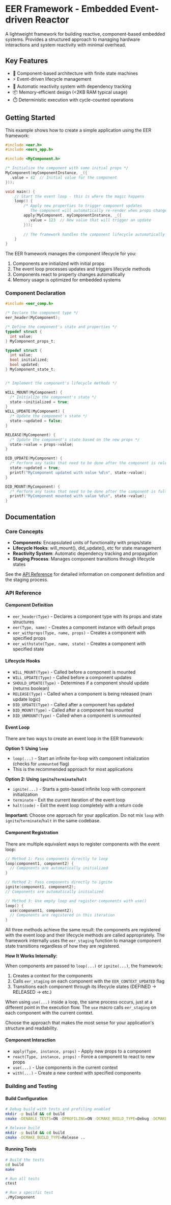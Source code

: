# EER Framework - Embedded Event-driven Reactor

A lightweight framework for building reactive, component-based embedded systems. Provides a structured approach to managing hardware interactions and system reactivity with minimal overhead.

## Key Features

- 🧩 Component-based architecture with finite state machines
- ⚡ Event-driven lifecycle management 
- 🔄 Automatic reactivity system with dependency tracking
- 📦 Memory-efficient design (<2KB RAM typical usage)
- ⏱️ Deterministic execution with cycle-counted operations

## Getting Started

This example shows how to create a simple application using the EER framework:

```c
#include <eer.h>
#include <eers_app.h>

#include <MyComponent.h>

/* Initialize the component with some initial props */
MyComponent(myComponentInstance, _({
  .value = 42  // Initial value for the component
}));

void main() {
    // Start the event loop - this is where the magic happens
    loop() { 
        /* Apply new properties to trigger component updates
           The component will automatically re-render when props change */
        apply(MyComponent, myComponentInstance, _({
          .value = 123  // New value that will trigger an update
        }));
        
        // The framework handles the component lifecycle automatically
    }
}
```

The EER framework manages the component lifecycle for you:
1. Components are initialized with initial props
2. The event loop processes updates and triggers lifecycle methods
3. Components react to property changes automatically
4. Memory usage is optimized for embedded systems

### Component Declaration
```c
#include <eer_comp.h>

/* Declare the component type */
eer_header(MyComponent);

/* Define the component's state and properties */
typedef struct {
  int value;
} MyComponent_props_t;

typedef struct {
  int value;
  bool initialized;
  bool updated;
} MyComponent_state_t;


/* Implement the component's lifecycle methods */

WILL_MOUNT(MyComponent) {
  /* Initialize the component's state */
  state->initialized = true;
}
WILL_UPDATE(MyComponent) {
  /* Update the component's state */
  state->updated = false;
}

RELEASE(MyComponent) {
  /* Update the component's state based on the new props */
  state->value = props->value;
}

DID_UPDATE(MyComponent) {
  /* Perform any tasks that need to be done after the component is released */
  state->updated = true;
  printf("MyComponent updated with value %d\n", state->value);
}

DID_MOUNT(MyComponent) {
  /* Perform any tasks that need to be done after the component is fully initialized */
  printf("MyComponent mounted with value %d\n", state->value);
}
```


## Documentation

### Core Concepts
- **Components**: Encapsulated units of functionality with props/state
- **Lifecycle Hooks**: will_mount(), did_update(), etc for state management
- **Reactivity System**: Automatic dependency tracking and propagation
- **Staging Process**: Manages component transitions through lifecycle states

See the [API Reference](docs/API.md) for detailed information on component definition and the staging process.

### API Reference

#### Component Definition
- `eer_header(Type)` - Declares a component type with its props and state structures
- `eer(Type, name)` - Creates a component instance with default props
- `eer_withprops(Type, name, props)` - Creates a component with specified props
- `eer_withstate(Type, name, state)` - Creates a component with specified state

#### Lifecycle Hooks
- `WILL_MOUNT(Type)` - Called before a component is mounted
- `WILL_UPDATE(Type)` - Called before a component updates
- `SHOULD_UPDATE(Type)` - Determines if a component should update (returns boolean)
- `RELEASE(Type)` - Called when a component is being released (main update logic)
- `DID_UPDATE(Type)` - Called after a component has updated
- `DID_MOUNT(Type)` - Called after a component has mounted
- `DID_UNMOUNT(Type)` - Called when a component is unmounted

#### Event Loop

There are two ways to create an event loop in the EER framework:

**Option 1: Using `loop`**
- `loop(...)` - Start an infinite for-loop with component initialization (checks for `unmounted` flag)
- This is the recommended approach for most applications

**Option 2: Using `ignite`/`terminate`/`halt`**
- `ignite(...)` - Starts a goto-based infinite loop with component initialization
- `terminate` - Exit the current iteration of the event loop
- `halt(code)` - Exit the event loop completely with a return code

**Important:** Choose one approach for your application. Do not mix `loop` with `ignite`/`terminate`/`halt` in the same codebase.

#### Component Registration

There are multiple equivalent ways to register components with the event loop:

```c
// Method 1: Pass components directly to loop
loop(component1, component2) {
  // Components are automatically initialized
}

// Method 2: Pass components directly to ignite
ignite(component1, component2);
// Components are automatically initialized

// Method 3: Use empty loop and register components with use()
loop() {
  use(component1, component2);
  // Components are registered in this iteration
}
```

All three methods achieve the same result: the components are registered with the event loop and their lifecycle methods are called appropriately. The framework internally uses the `eer_staging` function to manage component state transitions regardless of how they are registered.

**How It Works Internally:**

When components are passed to `loop(...)` or `ignite(...)`, the framework:
1. Creates a context for the components
2. Calls `eer_staging` on each component with the `EER_CONTEXT_UPDATED` flag
3. Transitions each component through its lifecycle states (DEFINED → RELEASED → etc.)

When using `use(...)` inside a loop, the same process occurs, just at a different point in the execution flow. The `use` macro calls `eer_staging` on each component with the current context.

Choose the approach that makes the most sense for your application's structure and readability.

#### Component Interaction
- `apply(Type, instance, props)` - Apply new props to a component
- `react(Type, instance, props)` - Force a component to react to new props
- `use(...)` - Use components in the current context
- `with(...)` - Create a new context with specified components

### Building and Testing

#### Build Configuration
```bash
# Debug build with tests and profiling enabled
mkdir -p build && cd build
cmake -DENABLE_TESTS=ON -DPROFILING=ON -DCMAKE_BUILD_TYPE=Debug -DCMAKE_EXPORT_COMPILE_COMMANDS=1 ..

# Release build
mkdir -p build && cd build
cmake -DCMAKE_BUILD_TYPE=Release ..
```

#### Running Tests
```bash
# Build the tests
cd build
make

# Run all tests
ctest

# Run a specific test
./MyComponent
```
